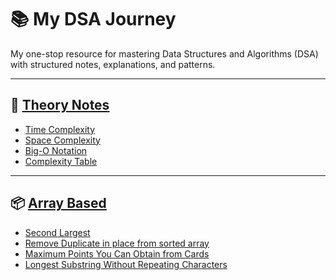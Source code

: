 # 📚 My DSA Journey

My one-stop resource for mastering Data Structures and Algorithms (DSA) with structured notes, explanations, and patterns.

---

## 📘 [Theory Notes](./0-Theory/Readme.md)

- [Time Complexity](./0-Theory/01-time-complexity.md)
- [Space Complexity](./0-Theory/02-space-complexity.md)
- [Big-O Notation](./0-Theory/03-big-o-notation.md)
- [Complexity Table](./0-Theory/04-complexity-table.md)

---

## 📦 [Array Based](./1-Array/Readme.md)

- [Second Largest](./1-Array/SecondLargestElement.java)
- [Remove Duplicate in place from sorted array](./1-Array/RemoveDuplicatesFromSortedArray.java)
- [Maximum Points You Can Obtain from Cards](./1-Array/MaximunPoints.java)
- [Longest Substring Without Repeating Characters](./1-Array/LongestSubstring.java)
<!--

## 🔁 Pattern-Based Approaches

- [Sliding Window](./1-Patterns/01-sliding-window.md)
- [Two Pointers](./1-Patterns/02-two-pointers.md)
- [Binary Search](./1-Patterns/03-binary-search.md)

... -->
